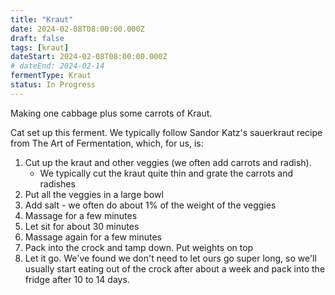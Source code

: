 ```yaml
---
title: "Kraut"
date: 2024-02-08T08:00:00.000Z
draft: false
tags: [kraut]
dateStart: 2024-02-08T08:00:00.000Z
# dateEnd: 2024-02-14
fermentType: Kraut
status: In Progress
---
```


Making one cabbage plus some carrots of Kraut.

Cat set up this ferment. We typically follow Sandor Katz's sauerkraut recipe from The Art of Fermentation, which, for us, is:

1. Cut up the kraut and other veggies (we often add carrots and radish).
   - We typically cut the kraut quite thin and grate the carrots and radishes
2. Put all the veggies in a large bowl
3. Add salt - we often do about 1% of the weight of the veggies
4. Massage for a few minutes
5. Let sit for about 30 minutes
6. Massage again for a few minutes
7. Pack into the crock and tamp down. Put weights on top
8. Let it go. We've found we don't need to let ours go super long, so we'll usually start eating out of the crock after about a week and pack into the fridge after 10 to 14 days.
